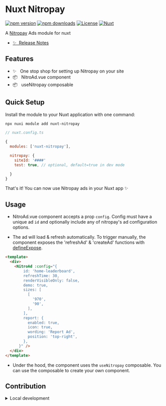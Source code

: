 <!--
Get your module up and running quickly.

Find and replace all on all files (CMD+SHIFT+F):
- Name: My Module
- Package name: my-module
- Description: My new Nuxt module
-->

# Nuxt Nitropay

[![npm version][npm-version-src]][npm-version-href]
[![npm downloads][npm-downloads-src]][npm-downloads-href]
[![License][license-src]][license-href]
[![Nuxt][nuxt-src]][nuxt-href]

A [Nitropay](https://nitropay.com/) Ads module for nuxt

- [✨ &nbsp;Release Notes](/CHANGELOG.md)
<!-- - [🏀 Online playground](https://stackblitz.com/github/your-org/my-module?file=playground%2Fapp.vue) -->
<!-- - [📖 &nbsp;Documentation](https://example.com) -->

## Features

<!-- Highlight some of the features your module provide here -->
- ✨ &nbsp; One stop shop for setting up Nitropay on your site
- 📦 &nbsp; NitroAd.vue component
- 📦 &nbsp; useNitropay composable

## Quick Setup

Install the module to your Nuxt application with one command:

```bash
npx nuxi module add nuxt-nitropay
```

```js
// nuxt.config.ts

{
  modules: ['nuxt-nitropay'],

  nitropay: {
    siteId: '####'
    test: true, // optional, default=true in dev mode

  }
}
```


That's it! You can now use Nitropay ads in your Nuxt app ✨

## Usage

- NitroAd.vue component accepts a prop `config`. Config must have a unique ad `id` and optionally include any of nitropay's ad configuration options.

- The ad will load & refresh automatically. To trigger manually, the component exposes the 'refreshAd' & 'createAd' functions with [defineExpose](https://vuejs.org/api/sfc-script-setup.html#defineexpose).

```html
<template>
  <div>
    <NitroAd :config="{
        id: 'home-leaderboard',
        refreshTime: 30,
        renderVisibleOnly: false,
        demo: true,
        sizes: [
          [
            '970',
            '90',
          ],
        ],
        report: {
          enabled: true,
          icon: true,
          wording: 'Report Ad',
          position: 'top-right',
        },
      }" />
  </div>
</template>
```

- Under the hood, the component uses the `useNitropay` composable. You can use the composable to create your own component.

## Contribution

<details>
  <summary>Local development</summary>
  
  ```bash
  # Install dependencies
  npm install
  
  # Generate type stubs
  npm run dev:prepare
  
  # Develop with the playground
  npm run dev
  
  # Build the playground
  npm run dev:build
  
  # Run ESLint
  npm run lint
  
  # Run Vitest
  npm run test
  npm run test:watch
  
  # Release new version
  npm run release
  ```

</details>


<!-- Badges -->
[npm-version-src]: https://img.shields.io/npm/v/nuxt-nitropay/latest.svg?style=flat&colorA=020420&colorB=00DC82
[npm-version-href]: https://npmjs.com/package/nuxt-nitropay

[npm-downloads-src]: https://img.shields.io/npm/dm/nuxt-nitropay.svg?style=flat&colorA=020420&colorB=00DC82
[npm-downloads-href]: https://npmjs.com/package/nuxt-nitropay

[license-src]: https://img.shields.io/npm/l/nuxt-nitropay.svg?style=flat&colorA=020420&colorB=00DC82
[license-href]: https://npmjs.com/package/nuxt-nitropay

[nuxt-src]: https://img.shields.io/badge/Nuxt-020420?logo=nuxt.js
[nuxt-href]: https://nuxt.com

